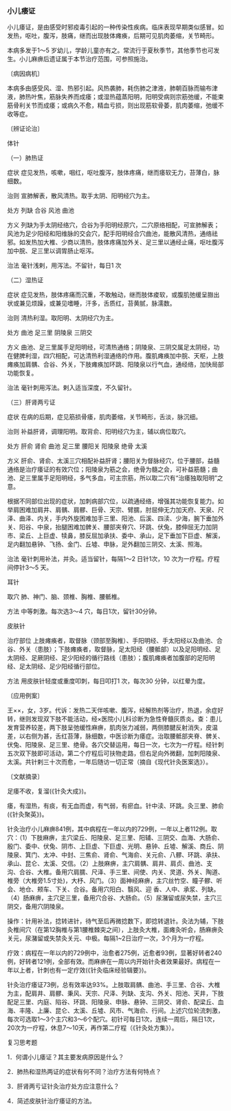 ### 小儿痿证

小儿痿证，是由感受时邪疫毒引起的一种传染性疾病。临床表现早期类似感冒。如发热，呕吐，腹泻，肢痛，继而出现肢体瘫痪，后期可见肌肉萎缩，关节畸形。

本病多发于1～5 岁幼儿，学龄儿童亦有之。常流行于夏秋季节，其他季节也可发生。小儿麻痹后遗证属于本节治疗范围，可参照施治。

〔病因病机〕

本病多由感受风、湿、热邪引起。风热袭肺，耗伤肺之津液，肺朝百脉而输布津液，肺热叶焦，筋脉失养而成痿；或湿热蕴蒸阳明，阳明受病则宗筋弛缓，不能束筋骨利关节而成痿；或病久不愈，精血亏损，则出现筋软骨萎，肌肉萎缩，弛缓不收等症。

〔辨证论治〕

体针

（一）肺热证

症状  症见发热，咳嗽，咽红，呕吐腹泻，肢体疼痛，继而痿软无力，苔薄白，脉细数。

治则  宣肺解表，散风清热。取手太阴、阳明经穴为主。

处方  列缺  合谷  风池  曲池

方义  列缺为手太阴经络穴，合谷为手阳明经原穴，二穴原络相配，可宣肺解表；风池为足少阳经和阳维脉的交会穴，配手阳明经合穴曲池，能散风清热，通络祛邪。如发热加大椎、少商以清热，肢体疼痛加外关、足三里以通经止痛，呕吐腹泻加中脘、足三里以调胃肠止呕泻。

治法  毫针浅剌，用泻法。不留针，每日1 次

（二）湿热证

症状  症见发热，肢体疼痛而沉重，不敢触动，继而肢体痠软，或腹肌弛缓呈臌出状或兼见烦躁，或兼见嗜睡，汗多，舌质红，苔黄腻，脉濡数。

治则  清热利湿。取阳明、太阴经穴为主。

处方  曲池  足三里  阴陵泉  三阴交

方义  曲池、足三里属手足阳明经，可清热通络；阴陵泉、三阴交属足太阴经，功在健脾利湿，四穴相配，可达清热利湿通络的作用。腹肌瘫痪加中脘、天枢，上肢瘫痪加肩髃、合谷、外关，下肢瘫痪加环跳、阳陵泉以行气血，通经络，加快局部功能恢复。

治法  毫针刺用泻法。剌入适当深度，不久留针。

（三）肝肾两亏证

症状  在病的后期，症见筋损骨痿，肌肉萎缩，关节畸形，舌淡，脉沉细。

治则  补益肝肾，调理阳明。取背俞、阳明经穴为主，辅以病位取穴。

处方  肝俞  肾俞  曲池  足三里  腰阳关  阳陵泉  绝骨  太溪

方义  肝俞、肾俞、太溪三穴相配补益肝肾；腰阳关为督脉经穴，位于腰部，益髓通络是治疗痿证的有效穴位；阳陵泉为筋之会，绝骨为髓之会，可补益筋髓；曲池、足三里属手足阳明经，多气多血，可主宗筋，所以取二穴有“治痿独取阳明”之意。

根据不同部位出现的症状，加刺病部穴位，以疏通经络，增强其功能恢复能力。如举肩困难加肩井、肩髃、肩髎、巨骨、天宗、臂臑，肘屈伸无力加天府、天泉、尺泽、曲泽、内关，手内外旋困难加手三里、阳池、后溪、四渎、少海，腕下垂加外关、阳谷、中泉，抬腿困难加髀关、腰部夹脊穴、环跳、伏兔，膝伸屈无力加阴市、梁丘、上巨虚、犊鼻，膝反屈加承扶、委中、承山，足下垂加下巨虚、解溪，足内翻加悬钟、飞扬、金门、丘墟、申脉，足外翻加三阴交、太溪、照海。

治法  毫针刺用补法，并灸。适当留针，每隔1～2 日针1次，10 次为一疗程。疗程间停针3～5 天。

耳针

取穴  肺、神门、脑、颈椎、胸椎、腰骶椎。

方法  中等刺激。每次选3～4 穴，每日1次，留针30分钟。

皮肤针

治疗部位  上肢瘫痪者，取督脉（颈部至胸椎）、手阳明经、手太阳经以及曲池、合谷、外关（患肢）；下肢瘫痪者，取督脉，足太阳经（腰骶部）以及足阳明经、足太阴经、足厥阴经、足少阳经的循行路线（患肢）；腹肌瘫痪者加腹部的足阳明经、足太阴经、足少阳经循行部位。

方法  用皮肤针轻度或重度叩刺，每日叩打1 次，每次30 分钟，以红晕为度。

〔应用例案〕

王××，女，3岁。代诉：发热二天伴咳嗽、腹泻，经解热剂等治疗，热退，余症好转，继则发现双下肢不能活动，经×医院小儿科诊断为急性脊髓灰质炎。查：患儿发育营养较差，两下肢呈弛缓性麻痹，肌肉张力减弱，两侧膝腱反射消失，皮温差，以右侧为甚，舌红苔薄，脉细数，中医诊断为痿症。治取腰骶部夹脊、髀关、伏兔、阳陵泉、足三里、绝骨。各穴交替运用，每日一次，七次为一疗程。经针刺五次双下肢即可活动，第二个疗程后可扶物走路，但右足向外微翻，加刺阳陵泉、太溪。共针剌三十次而愈，一年后随访一切正常（摘自《现代针灸医案选》）。

〔文献摘录〕

足痿不收，复溜(《针灸大成》)。

痿，有湿热，有痰，有无血而虚，有气弱，有瘀血。针中渎、环跳。灸三里、肺俞(《针灸聚英》)。

针灸治疗小儿麻痹841例，其中病程在一年以内的729例，一年以上者112例。取穴：（1）下肢麻痹，主穴梁丘、阳陵泉、足三里、阳辅、三阴交、血海、大肠俞、殷门、委中、伏兔、阴市、上巨虚、下巨虚、光明、悬钟、丘墟、解溪、商丘、阴陵泉、箕门、太冲、中封、三焦俞、肾俞、气海俞、关元俞、八髎、环跳、承扶、承山、昆仑、太溪、交信。（2）上肢麻痹，主穴肩髃、肩井、肩贞、曲池、支沟、合谷、大椎。备用穴肩臑、尺泽、手三里、间使、内关、灵道、外关、陶道、椎旁（大椎旁1.5寸处)，大杼、风门。（3）面神经麻痹，主穴丝竹空、瞳子髎、听会、地仓、颊车、下关、合谷。备用穴阳白、翳风、迎
香、人中、承浆、列缺。（4）肠麻痹，主穴足三里，备用穴合谷、大肠俞。（5）尿潴留或尿失禁，主穴三阴交，备用穴阴陵泉。

操作：针用补法，捻转进针，待气至后再微捻数下，即捻转退针。灸法为辅，下肢灸椎间穴（在第12胸椎与第1腰椎棘突之间），上肢灸大椎，面瘫灸听会，肠麻痹灸关元，尿潴留或失禁灸关元、中极。每隔1~2日治疗一次，3个月为一疗程。

疗效：病程在一年以内的729例中，治愈者275例，近愈者93例，显著好转者240例，好转者121例，全部有效。而麻痹在一周以内开始针灸者效果最好。病程在一年以上者，针刺也有一定疗效(《针灸临床经验辑要》)。

针灸治疗痿证73例，总有效率达93%。上肢取肩髃、曲池、手三里、合谷、大椎为主，配肩井、肩髎、秉风、天宗、尺泽、列缺、支沟、外关、阳池、天井，下肢配足三里、内庭、陷谷、环跳、阳陵泉、申脉、悬钟、三阴交、肾俞、配梁丘、血海、丰隆、上廉、昆仑、太溪、丘墟、风市、气海俞、行间。上述穴位轮流刺激，每次可选取1～3个主穴和3～6个配穴。初针可每日1次，连续一周后，隔日1次，20次为一疗程，休息7～10天，再作第二疗程（《针灸处方集》）。

复习思考题

1．何谓小儿痿证？其主要发病原因是什么？

2．肺热和湿热两证的症状有何不同？治疗方法有何特点？

3．肝肾两亏证针灸治疗处方应注意什么？

4．简述皮肤针治疗痿证的方法。